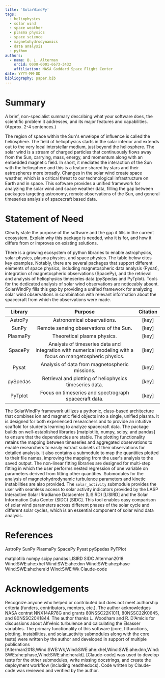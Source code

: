 ```yaml
---
title: 'SolarWindPy'
tags:
  - heliophysics
  - solar wind
  - space weather
  - plasma physics
  - space science
  - magnetohydrodynamics
  - data analysis
  - python
authors:
  - name: B. L. Alterman    
    orcid: 0000-0001-6673-3432
    affiliation: NASA Goddard Space Flight Center
date: YYYY-MM-DD
bibliography: paper.bib
---
```


# Summary

A brief, non-specialist summary describing what your software does, the scientific problem it addresses, and its major features and capabilities. (Approx. 2-4 sentences.)

The region of space within the Sun's envelope of influence is called the heliosphere.
The field of heliophysics starts in the solar interior and extends out to the very local interstellar medium, just beyond the heliosphere.
The solar wind is a stream of charged particles that continuously flows away from the Sun, carrying, mass, energy, and momentum along with an embedded magnetic field.
In short, it mediates the interaction of the Sun with the heliosphere and this is a feature shared by stars and their astrospheres more broadly.
Changes in the solar wind create space weather, which is a critical threat to our technological infrastructure on Earth and in space.
This software provides a unified framework for analyzing the solar wind and space weather data, filling the gap between packages targeting astronomy, remote observations of the Sun, and general timeseries analysis of spacecraft based data.



# Statement of Need

Clearly state the purpose of the software and the gap it fills in the current ecosystem. Explain why this package is needed, who it is for, and how it differs from or improves on existing solutions.


There is a growing ecosystem of python libraries to enable astrophysics, solar physics, plasma physics, and space physics.
The table below cites key examples.
Notably, there are several packages that support different elements of space physics, including magnetospheric data analysis (Pysat), integration of magnetospheric observations (SpacePy), and the retrieval and analysis of heliophysics timeseries data (pySpedas and PyTplot).
Tools for the dedicated analysis of solar wind observations are noticeably absent.
SolarWindPy fills this gap by providing a unified framework for analyzing solar wind observations in combination with relevant information about the spacecraft from which the observations were made.

 Library  | Purpose                                                                                                      | Citation 
:--------:|:------------------------------------------------------------------------------------------------------------:|:--------:
 AstroPy  |  Astronomical observations.                                                                                  | [key]    
 SunPy    |  Remote sensing observations of the Sun.                                                                     | [key]    
 PlasmaPy |  Theoretical plasma physics.                                                                                 | [key]    
 SpacePy  |  Analysis of timeseries data and integration with numerical modeling with a focus on mangetospheric physics. | [key]    
 Pysat    |  Analysis of data from magnetospheric missions.                                                              | [key]    
 pySpedas |  Retrieval and plotting of heliophysics timeseries data.                                                     | [key]    
 PyTplot  |  Focus on timeseries and spectrograph spacecraft data.                                                       | [key]    

The SolarWindPy framework utilizes a pythonic, class-based architecture that combines ion and magnetic field objects into a single, unified plasma.
It is designed for both experienced researchers and to provide an intuitive scaffold for students learning to analyze spacecraft data.
The package builds on well-established libraries [matplotlib, numpy, scipy, and pandas] to ensure that the dependencies are stable.
The plotting functionality retains the mapping between timeseries and aggregated observations to enable researchers to easily extract subsets of their observations for detailed analysis.
It also contains a submodule to map the quantities plotted to their file names, improving the mapping from the user's analysis to the saved output.
The non-linear fitting libraries are designed for multi-step fitting in which the user performs nested regression of one variable on parameters derived from fitting other quantities.
Submodules for the analysis of magnetohydrodynamic turbulence parameters and kinetic instabilities are also provided.
The `solar_activity` submodule provides the user with seamless access to solar activity indicators provided by the LASP Interactive Solar IRradiance Datacenter (LISIRD) [LISIRD] and the Solar Information Data Center (SIDC) [SIDC].
This tool enables easy comparison of solar wind parameters across different phases of the solar cycle and different solar cycles, which is an essential component of solar wind data analysis.


# References

<!--
Cite any works or software referenced above using the [@citation-key] format.
All references must be listed in a separate BibTeX file (paper.bib).
-->

AstroPy
SunPy
PlasmaPy
SpacePy
Pysat
pySpedas
PyTPlot

matplotlib
numpy
scipy
pandas
LISIRD
SIDC
Alterman2018
Wind:SWE:ahe:xhel
Wind:SWE:ahe:dnn
Wind:SWE:ahe:phase
Wind:SWE:ahe:herald
Wind:SWE:Wk
Claude-code

# Acknowledgements

Recognize anyone who helped or contributed but does not meet authorship criteria (funders, contributors, mentors, etc.).
The author acknowledges NASA contrat NNX14AR78G and grants 80NSSC22K1011, 80NSSC22K0645, and 80NSSC20K1844.
The author thanks L. Woodham and R. D'Amicis for discussions about Alfvénic turbulence and calculating the Elsasser variables.
The primary functionality of this software (core, fitfunctions, plotting, instabilities, and solar_activity submodules along with the core tests) were written by the author and developed in support of multiple publications [Alterman2018,Wind:SWE:Wk,Wind:SWE:ahe:xhel,Wind:SWE:ahe:dnn,Wind:SWE:ahe:phase,Wind:SWE:ahe:herald].
[Claude-code] was used to develop tests for the other submodules, write missing docstrings, and create the deployment workflow (including readthedocs).
Code written by Claude-code was reviewed and verified by the author.

